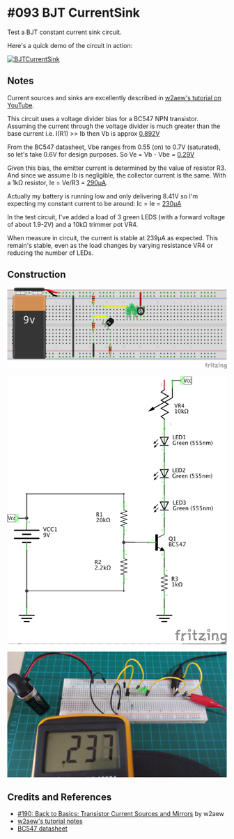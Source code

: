 # #093 BJT CurrentSink

Test a BJT constant current sink circuit.

Here's a quick demo of the circuit in action:

[![BJTCurrentSink](https://img.youtube.com/vi/Gg9dMxprlXM/0.jpg)](https://www.youtube.com/watch?v=Gg9dMxprlXM)

## Notes

Current sources and sinks are excellently described in [w2aew's tutorial on YouTube](https://youtu.be/xR0RfmmRhDw).

This circuit uses a voltage divider bias for a BC547 NPN transistor.
Assuming the current through the voltage divider is much greater than the base current i.e. I(R1) >> Ib
then Vb is approx [0.892V](https://www.wolframalpha.com/input/?i=9V+*+2.2k%CE%A9%2F%2820k%CE%A9+%2B+2.2k%CE%A9%29)

From the BC547 datasheet, Vbe ranges from 0.55 (on) to 0.7V (saturated), so let's take 0.6V for design purposes.
So Ve = Vb - Vbe = [0.29V](https://www.wolframalpha.com/input/?i=9V+*+2.2k%CE%A9%2F%2820k%CE%A9+%2B+2.2k%CE%A9%29+-+0.6V)

Given this bias, the emitter current is determined by the value of resistor R3. And since we assume Ib is negligible, the collector current is the same.
With a 1kΩ resistor, Ie = Ve/R3 = [290μA](https://www.wolframalpha.com/input/?i=%28+9V+*+2.2k%CE%A9%2F%2820k%CE%A9+%2B+2.2k%CE%A9%29+-+0.6V+%29%2F1k%CE%A9).

Actually my battery is running low and only delivering 8.41V so I'm expecting my constant current to be around:
Ic = Ie = [230μA](https://www.wolframalpha.com/input/?i=%28+8.41V+*+2.2k%CE%A9%2F%2820k%CE%A9+%2B+2.2k%CE%A9%29+-+0.6V+%29%2F1k%CE%A9)

In the test circuit, I've added a load of 3 green LEDS (with a forward voltage of about 1.9-2V) and a 10kΩ trimmer pot VR4.

When measure in circuit, the current is stable at 239μA as expected.
This remain's stable, even as the load changes by varying resistance VR4 or reducing the number of LEDs.

## Construction

![Breadboard](./assets/CurrentSink_bb.jpg?raw=true)

![The Schematic](./assets/CurrentSink_schematic.jpg?raw=true)

![The Build](./assets/CurrentSink_build.jpg?raw=true)

## Credits and References

* [#190: Back to Basics: Transistor Current Sources and Mirrors](https://youtu.be/xR0RfmmRhDw) by w2aew
* [w2aew's tutorial notes](https://www.qsl.net/w2aew/youtube/transistorcurrentsources.pdf)
* [BC547 datasheet](https://www.futurlec.com/Transistors/BC547.shtml)
